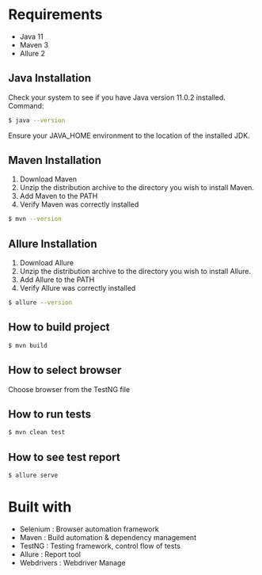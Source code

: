 # Requirements
* Java 11
* Maven 3
* Allure 2


## Java Installation
Check your system to see if you have Java version 11.0.2 installed.
Command:
```bash
$ java --version
```
Ensure your JAVA_HOME environment to the location of the installed JDK.
## Maven Installation
1. Download Maven
2. Unzip the distribution archive to the directory you wish to install Maven.
3. Add Maven to the PATH
4. Verify Maven was correctly installed
```bash
$ mvn --version
```
## Allure Installation
1. Download Allure
2. Unzip the distribution archive to the directory you wish to install Allure.
3. Add Allure to the PATH
4. Verify Allure was correctly installed
```bash
$ allure --version
```

## How to build project
```bash
$ mvn build
```

## How to select browser
Choose browser from the TestNG file

## How to run tests
```bash
$ mvn clean test
```
## How to see test report
```bash
$ allure serve
```
# Built with
- Selenium : Browser automation framework
- Maven : Build automation & dependency management
- TestNG : Testing framework, control flow of tests
- Allure : Report tool
- Webdrivers : Webdriver Manage